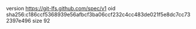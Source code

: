 version https://git-lfs.github.com/spec/v1
oid sha256:c186ccf5368939e56afbcf3ba06ccf232c4cc483de021f5e8dc7cc732397e496
size 92
